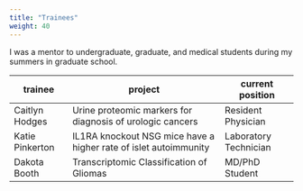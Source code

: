 ```yaml
---
title: "Trainees"
weight: 40
---
```


I was a mentor to undergraduate, graduate, and medical students during my summers in graduate school.

| trainee | project | current position|
|---------|---------|-----------------|
| Caitlyn Hodges | Urine proteomic markers for diagnosis of urologic cancers | Resident Physician|
| Katie Pinkerton | IL1RA knockout NSG mice have a higher rate of islet autoimmunity | Laboratory Technician|
| Dakota Booth | Transcriptomic Classification of Gliomas | MD/PhD Student |

